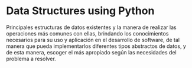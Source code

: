 # Data Structures using Python
 Principales estructuras de datos existentes y la manera de realizar las operaciones más comunes con ellas, brindando los conocimientos necesarios para su uso y aplicación en el desarrollo de software, de tal manera que pueda implementarlos diferentes tipos abstractos  de datos, y de esta manera, escoger el más apropiado según las necesidades del problema a resolver.

